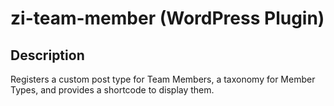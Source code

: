 # zi-team-member (WordPress Plugin)

## Description

Registers a custom post type for Team Members, a taxonomy for Member Types, and provides a shortcode to display them.